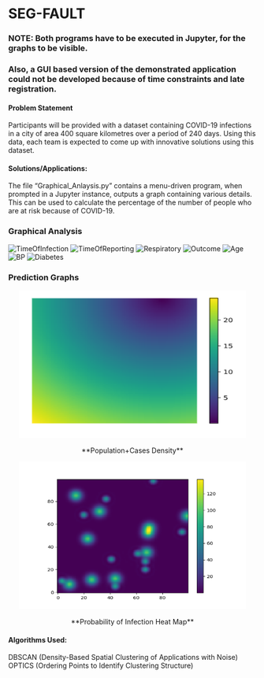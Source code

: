 # SEG-FAULT
### NOTE: Both programs have to be executed in Jupyter, for the graphs to be visible.

### Also, a GUI based version of the demonstrated application could not be developed because of time constraints and late registration.

#### Problem Statement
Participants will be provided with a dataset containing COVID-19 infections in a city of area 400 square kilometres over a period of 240 days. Using this data, each team is expected to come up with innovative solutions using this dataset.

#### Solutions/Applications:
The file “Graphical_Anlaysis.py” contains a menu-driven program, when prompted in a Jupyter instance, outputs a graph containing various details. This can be used to calculate the percentage of the number of people who are at risk because of COVID-19.

### Graphical Analysis
![TimeOfInfection](https://user-images.githubusercontent.com/69480337/99783166-1418c100-2b40-11eb-919b-a81db9c868e5.png)
![TimeOfReporting](https://user-images.githubusercontent.com/69480337/99783168-1418c100-2b40-11eb-8b86-e3d77dc0a46e.png)
![Respiratory](https://user-images.githubusercontent.com/69480337/99783163-13802a80-2b40-11eb-9fff-03e5a2d7c2bd.png)
![Outcome](https://user-images.githubusercontent.com/69480337/99783155-124efd80-2b40-11eb-8be2-53e1a0e2ec3a.png)
![Age](https://user-images.githubusercontent.com/69480337/99783151-10853a00-2b40-11eb-94ca-affdbe0672f9.png)
![BP](https://user-images.githubusercontent.com/69480337/99783152-11b66700-2b40-11eb-8435-555b88f8aabb.png)
![Diabetes](https://user-images.githubusercontent.com/69480337/99783153-11b66700-2b40-11eb-9dcc-4be9496e262b.png)

### Prediction Graphs
<p align="center">
 <img width="460" height="300" src="https://github.com/dpsbangalorenorth/SEG-FAULT/blob/Prediction-Graphs/Population%2BCases%20Density.png">
</p>
<p align="center">**Population+Cases Density**</p>
<p align="center">
 <img width="460" height="300" src="https://github.com/dpsbangalorenorth/SEG-FAULT/blob/Prediction-Graphs/ProbabilityofInfection.png">
</p>
<p align="center">**Probability of Infection Heat Map**</p>

#### Algorithms Used:
DBSCAN (Density-Based Spatial Clustering of Applications with Noise)
OPTICS (Ordering Points to Identify Clustering Structure)
